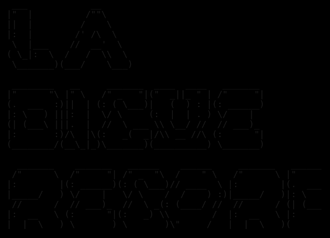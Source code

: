 <style>
  body, html{
  background-color:black;
  }
</style>
<pre>
 ___            __                                                         
|"  |          /""\                                                        
||  |         /    \                                                       
|:  |        /' /\  \                                                      
 \  |___    //  __'  \                                                     
( \_|:  \  /   /  \\  \                                                    
 \_______)(___/    \___)                                                   
                                                                           
 ________   __     _______  ____  ____   _______                           
|"      "\ |" \   /" _   "|("  _||_ " | /"     "|                          
(.  ___  :)||  | (: ( \___)|   (  ) : |(: ______)                          
|: \   ) |||:  |  \/ \     (:  |  | . ) \/    |                            
(| (___\ |||.  |  //  \ ___ \\ \__/ //  // ___)_                           
|:       :)/\  |\(:   _(  _|/\\ __ //\ (:      "|                          
(________/(__\_|_)\_______)(__________) \_______)                          
                                                                           
  _______    _______   ______    ______     _______   ________    ________ 
 /"      \  /"     "| /" _  "\  /    " \   /"      \ |"      "\  /"       )
|:        |(: ______)(: ( \___)// ____  \ |:        |(.  ___  :)(:   \___/ 
|_____/   ) \/    |   \/ \    /  /    ) :)|_____/   )|: \   ) || \___  \   
 //      /  // ___)_  //  \ _(: (____/ //  //      / (| (___\ ||  __/  \\  
|:  __   \ (:      "|(:   _) \\        /  |:  __   \ |:       :) /" \   :) 
|__|  \___) \_______) \_______)\"_____/   |__|  \___)(________/ (_______/  
</pre>
